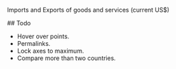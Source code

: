 
Imports and Exports of goods and services (current US$)


## Todo

* Hover over points.
* Permalinks.
* Lock axes to maximum.
* Compare more than two countries.



